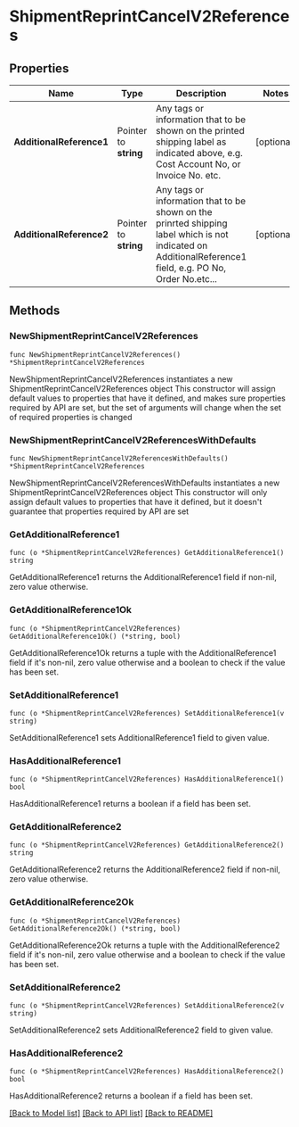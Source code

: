 # ShipmentReprintCancelV2References

## Properties

Name | Type | Description | Notes
------------ | ------------- | ------------- | -------------
**AdditionalReference1** | Pointer to **string** | Any tags or information that to be shown on the printed shipping label as indicated above, e.g. Cost Account No, or Invoice No. etc.  | [optional] 
**AdditionalReference2** | Pointer to **string** | Any tags or information that to be shown on the prinrted shipping label which is not indicated on AdditionalReference1 field, e.g. PO No, Order No.etc... | [optional] 

## Methods

### NewShipmentReprintCancelV2References

`func NewShipmentReprintCancelV2References() *ShipmentReprintCancelV2References`

NewShipmentReprintCancelV2References instantiates a new ShipmentReprintCancelV2References object
This constructor will assign default values to properties that have it defined,
and makes sure properties required by API are set, but the set of arguments
will change when the set of required properties is changed

### NewShipmentReprintCancelV2ReferencesWithDefaults

`func NewShipmentReprintCancelV2ReferencesWithDefaults() *ShipmentReprintCancelV2References`

NewShipmentReprintCancelV2ReferencesWithDefaults instantiates a new ShipmentReprintCancelV2References object
This constructor will only assign default values to properties that have it defined,
but it doesn't guarantee that properties required by API are set

### GetAdditionalReference1

`func (o *ShipmentReprintCancelV2References) GetAdditionalReference1() string`

GetAdditionalReference1 returns the AdditionalReference1 field if non-nil, zero value otherwise.

### GetAdditionalReference1Ok

`func (o *ShipmentReprintCancelV2References) GetAdditionalReference1Ok() (*string, bool)`

GetAdditionalReference1Ok returns a tuple with the AdditionalReference1 field if it's non-nil, zero value otherwise
and a boolean to check if the value has been set.

### SetAdditionalReference1

`func (o *ShipmentReprintCancelV2References) SetAdditionalReference1(v string)`

SetAdditionalReference1 sets AdditionalReference1 field to given value.

### HasAdditionalReference1

`func (o *ShipmentReprintCancelV2References) HasAdditionalReference1() bool`

HasAdditionalReference1 returns a boolean if a field has been set.

### GetAdditionalReference2

`func (o *ShipmentReprintCancelV2References) GetAdditionalReference2() string`

GetAdditionalReference2 returns the AdditionalReference2 field if non-nil, zero value otherwise.

### GetAdditionalReference2Ok

`func (o *ShipmentReprintCancelV2References) GetAdditionalReference2Ok() (*string, bool)`

GetAdditionalReference2Ok returns a tuple with the AdditionalReference2 field if it's non-nil, zero value otherwise
and a boolean to check if the value has been set.

### SetAdditionalReference2

`func (o *ShipmentReprintCancelV2References) SetAdditionalReference2(v string)`

SetAdditionalReference2 sets AdditionalReference2 field to given value.

### HasAdditionalReference2

`func (o *ShipmentReprintCancelV2References) HasAdditionalReference2() bool`

HasAdditionalReference2 returns a boolean if a field has been set.


[[Back to Model list]](../README.md#documentation-for-models) [[Back to API list]](../README.md#documentation-for-api-endpoints) [[Back to README]](../README.md)


